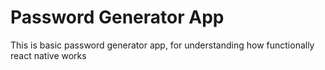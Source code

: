 # Password Generator App

This is basic password generator app, for understanding how functionally react native works